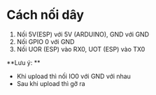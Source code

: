 # Cách nối dây
1. Nối 5V(ESP) với 5V (ARDUINO), GND với GND
2. Nối GPIO 0 với GND
3. Nối UOR (ESP) vào RX0, UOT (ESP) vào TX0

**Lưu ý: ** 
- Khi upload thì nối IO0 với GND với nhau
- Sau khi upload thì gỡ ra 

